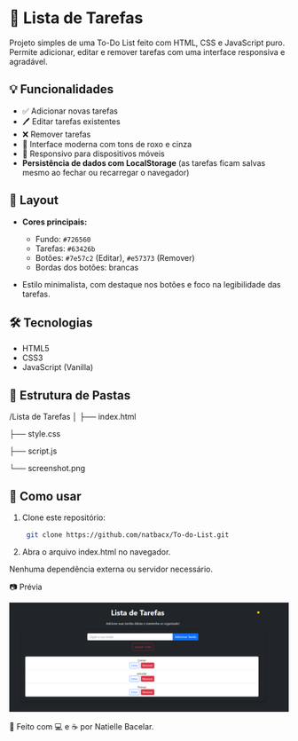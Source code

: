 
# 📝 Lista de Tarefas

Projeto simples de uma To-Do List feito com HTML, CSS e JavaScript puro. Permite adicionar, editar e remover tarefas com uma interface responsiva e agradável.

## 💡 Funcionalidades

- ✅ Adicionar novas tarefas
- 🖊️ Editar tarefas existentes
- ❌ Remover tarefas
- 💅 Interface moderna com tons de roxo e cinza
- 📱 Responsivo para dispositivos móveis
-  **Persistência de dados com LocalStorage** (as tarefas ficam salvas mesmo ao fechar ou recarregar o navegador)

## 🎨 Layout

- **Cores principais:**  
  - Fundo: `#726560`  
  - Tarefas: `#63426b`  
  - Botões: `#7e57c2` (Editar), `#e57373` (Remover)  
  - Bordas dos botões: brancas

- Estilo minimalista, com destaque nos botões e foco na legibilidade das tarefas.

## 🛠️ Tecnologias

- HTML5  
- CSS3  
- JavaScript (Vanilla)

## 📁 Estrutura de Pastas
/Lista de Tarefas
│
├── index.html

├── style.css

├── script.js

└── screenshot.png


## 🚀 Como usar

1. Clone este repositório:
   ```bash
    git clone https://github.com/natbacx/To-do-List.git 
   ```

 2.  Abra o arquivo index.html no navegador.

Nenhuma dependência externa ou servidor necessário.

📷 Prévia

![preview](./screenshot.png)


🤖 
Feito com 💻 e ☕ por Natielle Bacelar.



